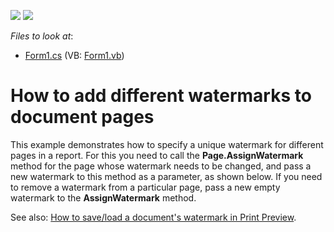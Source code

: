 <!-- default badges list -->
[![](https://img.shields.io/badge/Open_in_DevExpress_Support_Center-FF7200?style=flat-square&logo=DevExpress&logoColor=white)](https://supportcenter.devexpress.com/ticket/details/E109)
[![](https://img.shields.io/badge/📖_How_to_use_DevExpress_Examples-e9f6fc?style=flat-square)](https://docs.devexpress.com/GeneralInformation/403183)
<!-- default badges end -->
<!-- default file list -->
*Files to look at*:

* [Form1.cs](./CS/Form1.cs) (VB: [Form1.vb](./VB/Form1.vb))
<!-- default file list end -->
# How to add different watermarks to document pages


<p>This example demonstrates how to specify a unique watermark for different pages in a report. For this you need to call the <strong>Page.AssignWatermark</strong> method for the page whose watermark needs to be changed, and pass a new watermark to this method as a parameter, as shown below. If you need to remove a watermark from a particular page, pass a new empty watermark to the <strong>AssignWatermark</strong> method.</p><p>See also: <a href="https://www.devexpress.com/Support/Center/p/E1909">How to save/load a document's watermark in Print Preview</a>.</p>

<br/>


